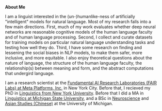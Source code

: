 **About Me**

I am a linguist interested in the (un-)humanlike-ness of artificially "intelligent" models for natural language. Most of my research falls into a few main directions. First, much of my work evaluates whether deep neural networks are reasonable cognitive models of the human language faculty and of human language processing. Second, I collect and curate datasets for training models on particular natural language understanding tasks and testing how well they do. Third, I have some research on finding and lessening the social biases in NLP models, to make them safer, more inclusive, and more equitable. I also enjoy theoretical questions about the nature of language, the structure of the human language faculty, the relationship(s) between meaning and form, and the abstract computations that undergird language. 

I am a research scientist at the [Fundamental AI Research Laboratories (FAIR Labs) at Meta Platforms, Inc.](https://ai.facebook.com/people/adina-williams) in New York City. Before that, I recieved my PhD in [Linguistics from New York University](https://as.nyu.edu/departments/linguistics/homepage.html). Before that I did a MA in [Linguistics at Michigan State University](https://lilac.msu.edu/linguistics/), and a BSc in [Neuroscience](https://lsa.umich.edu/neurosci) and [Asian Studies (Chinese)](https://lsa.umich.edu/asian) at the University of Michigan.
